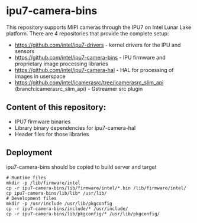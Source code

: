 # ipu7-camera-bins

This repository supports MIPI cameras through the IPU7 on Intel Lunar Lake platform.
There are 4 repositories that provide the complete setup:

- https://github.com/intel/ipu7-drivers - kernel drivers for the IPU and sensors
- https://github.com/intel/ipu7-camera-bins - IPU firmware and proprietary image processing libraries
- https://github.com/intel/ipu7-camera-hal - HAL for processing of images in userspace
- https://github.com/intel/icamerasrc/tree/icamerasrc_slim_api (branch:icamerasrc_slim_api) - Gstreamer src plugin

## Content of this repository:
- IPU7 firmware binaries
- Library binary dependencies for ipu7-camera-hal
- Header files for those libraries

## Deployment
ipu7-camera-bins should be copied to build server and target
```
# Runtime files
mkdir -p /lib/firmware/intel
cp -r ipu7-camera-bins/lib/firmware/intel/*.bin /lib/firmware/intel/
cp ipu7-camera-bins/lib/lib* /usr/lib/
# Development files
mkdir -p /usr/include /usr/lib/pkgconfig
cp -r ipu7-camera-bins/include/* /usr/include/
cp -r ipu7-camera-bins/lib/pkgconfig/* /usr/lib/pkgconfig/
```
